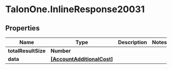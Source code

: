 # TalonOne.InlineResponse20031

## Properties

Name | Type | Description | Notes
------------ | ------------- | ------------- | -------------
**totalResultSize** | **Number** |  | 
**data** | [**[AccountAdditionalCost]**](AccountAdditionalCost.md) |  | 


